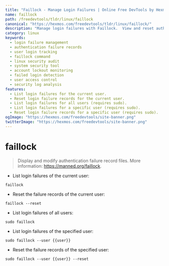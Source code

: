 ```yaml
---
title: "Faillock - Manage Login Failures | Online Free DevTools by Hexmos"
name: faillock
path: /freedevtools/tldr/linux/faillock
canonical: "https://hexmos.com/freedevtools/tldr/linux/faillock/"
description: "Manage login failures with Faillock.  View and reset authentication failure records for individual users or all users. Free online tool, no registration required."
category: linux
keywords:
  - login failure management
  - authentication failure records
  - user login tracking
  - faillock command
  - linux security audit
  - system security tool
  - account lockout monitoring
  - failed login detection
  - user access control
  - security log analysis
features:
  - List login failures for the current user.
  - Reset login failure records for the current user.
  - List login failures for all users (requires sudo).
  - List login failures for a specific user (requires sudo).
  - Reset login failure records for a specific user (requires sudo).
ogImage: "https://hexmos.com/freedevtools/site-banner.png"
twitterImage: "https://hexmos.com/freedevtools/site-banner.png"
---
```


# faillock

> Display and modify authentication failure record files.
> More information: <https://manned.org/faillock>.

- List login failures of the current user:

`faillock`

- Reset the failure records of the current user:

`faillock --reset`

- List login failures of all users:

`sudo faillock`

- List login failures of the specified user:

`sudo faillock --user {{user}}`

- Reset the failure records of the specified user:

`sudo faillock --user {{user}} --reset`
